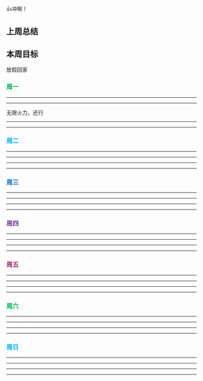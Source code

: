 👍冲啊！

## 上周总结


## 本周目标


放假回家

### <font color="#00b050">周一</font>

---


---

无限火力，还行

---


---

### <font color="#00b0f0">周二</font>

---


---


---


---

### <font color="#0070c0"> 周三</font>

---


---


---


---

### <font color="#7030a0">周四</font>

---


---


---


---

### <font color="#972969"> 周五</font>

---


---


---


---

### <font color="#00b050">周六</font>

---


---


---


---

### <font color="#00b0f0">周日</font>

---


---


---


---

